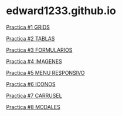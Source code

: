 # edward1233.github.io
<p>
<a href="https://edward1233.github.io/practica1.html">Practica #1 GRIDS</a> 
</p>
<p>
<a href="https://edward1233.github.io/practica2.html">Practica #2 TABLAS</a>
  </p>
  <p>
<a href="https://edward1233.github.io/practica3.html">Practica #3 FORMULARIOS</a>
  </p>
  <p>
<a href="https://edward1233.github.io/practica4.html">Practica #4 IMAGENES</a>
  </p>
   <p>
<a href="https://edward1233.github.io/practica5.html">Practica #5 MENU RESPONSIVO</a>
  </p>
   <p>
<a href="https://edward1233.github.io/practica6.html">Practica #6 ICONOS</a>
  </p>
  <p>
<a href="https://edward1233.github.io/practica7.html">Practica #7 CARRUSEL</a>
  </p>
  <p>
<a href="https://edward1233.github.io/Practica8.html">Practica #8 MODALES</a>
  </p>
  
  
  
  


